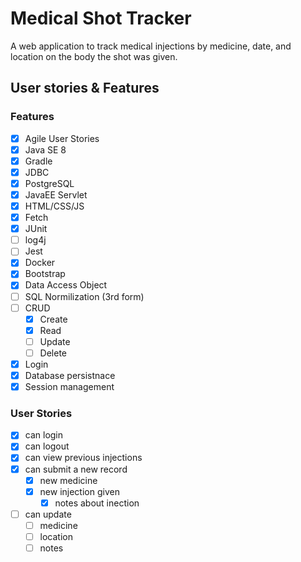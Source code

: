 # Medical Shot Tracker

A web application to track medical injections by medicine, date, and location on the body the shot was given.

## User stories & Features

### Features
- [x] Agile User Stories
- [x] Java SE 8
- [x] Gradle
- [x] JDBC
- [x] PostgreSQL
- [x] JavaEE Servlet
- [x] HTML/CSS/JS
- [x] Fetch
- [x] JUnit
- [ ] log4j
- [ ] Jest
- [x] Docker
- [x] Bootstrap
- [x] Data Access Object
- [ ] SQL Normilization (3rd form)
- [ ]  CRUD
    - [x] Create
    - [x] Read
    - [ ] Update
    - [ ] Delete
- [x] Login
- [x] Database persistnace
- [x] Session management

### User Stories
- [x] can login
- [x] can logout
- [x] can view previous injections
- [x] can submit a new record
    - [x] new medicine
    - [x] new injection given
        - [x] notes about inection
- [ ] can update
    - [ ] medicine
    - [ ] location
    - [ ] notes